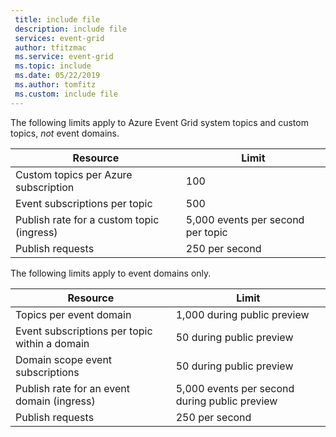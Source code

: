 ```yaml
---
 title: include file
 description: include file
 services: event-grid
 author: tfitzmac
 ms.service: event-grid
 ms.topic: include
 ms.date: 05/22/2019
 ms.author: tomfitz
 ms.custom: include file
---
```


The following limits apply to Azure Event Grid system topics and custom topics, *not* event domains.

| Resource | Limit |
| --- | --- |
| Custom topics per Azure subscription | 100 |
| Event subscriptions per topic | 500 |
| Publish rate for a custom topic (ingress) | 5,000 events per second per topic |
| Publish requests | 250 per second |

The following limits apply to event domains only.

| Resource | Limit |
| --- | --- |
| Topics per event domain | 1,000 during public preview |
| Event subscriptions per topic within a domain | 50 during public preview |
| Domain scope event subscriptions | 50 during public preview |
| Publish rate for an event domain (ingress) | 5,000 events per second during public preview |
| Publish requests | 250 per second |